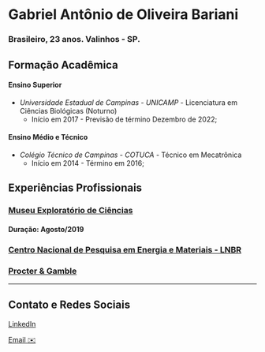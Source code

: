 # Gabriel Antônio de Oliveira Bariani
### Brasileiro, 23 anos. Valinhos - SP.

## Formação Acadêmica
#### **Ensino Superior** 
- *Universidade Estadual de Campinas - UNICAMP* - Licenciatura em Ciências Biológicas (Noturno)
  - Início em 2017 - Previsão de término Dezembro de 2022;

#### <b>Ensino Médio e Técnico </b> 
- *Colégio Técnico de Campinas - COTUCA* - Técnico em Mecatrônica
  - Início em 2014 - Término em 2016;

## Experiências Profissionais

### [Museu Exploratório de Ciências](https://www.mc.unicamp.br/)
#### Duração: Agosto/2019


### [Centro Nacional de Pesquisa em Energia e Materiais - LNBR](https://lnbr.cnpem.br/)


### [Procter & Gamble](https://br.pg.com/)


-----------------------
## Contato e Redes Sociais
[LinkedIn](https://www.linkedin.com/in/gabriel-ant%C3%B4nio-de-oliveira-bariani/)

[Email ✉️](mailto:gabrielbariani@gmail.com)
